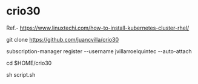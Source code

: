 # crio30

Ref.- https://www.linuxtechi.com/how-to-install-kubernetes-cluster-rhel/

git clone https://github.com/juancvilla/crio30

subscription-manager register --username jvillarroelquintec --auto-attach

cd $HOME/crio30

sh script.sh 
